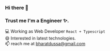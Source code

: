 ### Hi there 👋

<!--
**bharat-dussa/bharat-dussa** is a ✨ _special_ ✨ repository because its `README.md` (this file) appears on your GitHub profile.

Here are some ideas to get you started:

- 🔭 I’m currently working on ...
- 🌱 I’m currently learning ...
- 👯 I’m looking to collaborate on ...
- 🤔 I’m looking for help with ...
- 💬 Ask me about ...
- 📫 How to reach me: ...
- 😄 Pronouns: ...
- ⚡ Fun fact: ...
-->

### Trust me I'm a Engineer ✨.
  
  💻 Working as Web Developer `React + Typescript` <br />
  😄 Interested in latest technologies. <br />
  📫 reach me at bharatdussa@gmail.com 
